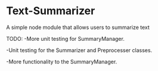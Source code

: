 # Text-Summarizer
A simple node module that allows users to summarize text

TODO:
-More unit testing for SummaryManager.

-Unit testing for the Summarizer and Preprocesser classes.

-More functionality to the SummaryManager.
